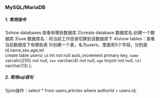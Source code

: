 ### MySQL/MariaDB
##### 1. 常用指令
1)show databases:查看有哪些数据库
2)create database 数据库名:创建一个数据库
3)use 数据库名：将当前工作目录切换到该数据库下
4)show tables：查看当前数据库下有哪些表
5)创建一个表，名为users，里面有5个字段，分别是id,name,sex,age,tel   
create table users(
    `id` int not null auto_increment primary key,
    `name` varcahr(255) not null,
    `sex` varchar(4) not null, 
    `age` tinyint not null, 
    `tel` varchar(13)
);
##### 2. 常用sql语句
1)join操作：select * from users,articles where authorId = users.id;